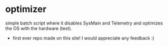 # optimizer
simple batch script where it disables SysMain and Telemetry and optimizes the OS with the hardware (test).


- first ever repo made on this site! I would appreciate any feedback :)
